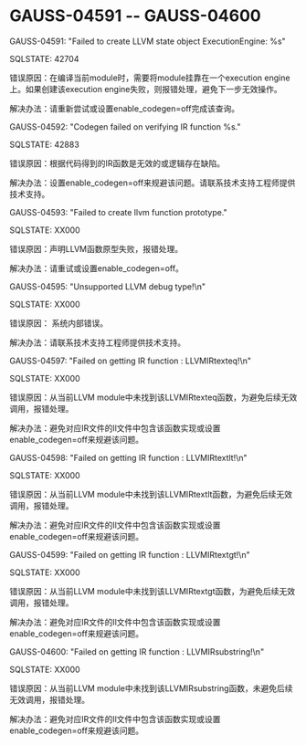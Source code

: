 # GAUSS-04591 -- GAUSS-04600

GAUSS-04591: "Failed to create LLVM state object ExecutionEngine: %s"

SQLSTATE: 42704

错误原因：在编译当前module时，需要将module挂靠在一个execution engine上。如果创建该execution engine失败，则报错处理，避免下一步无效操作。

解决办法：请重新尝试或设置enable\_codegen=off完成该查询。

GAUSS-04592: "Codegen failed on verifying IR function %s."

SQLSTATE: 42883

错误原因：根据代码得到的IR函数是无效的或逻辑存在缺陷。

解决办法：设置enable\_codegen=off来规避该问题。请联系技术支持工程师提供技术支持。

GAUSS-04593: "Failed to create llvm function prototype."

SQLSTATE: XX000

错误原因：声明LLVM函数原型失败，报错处理。

解决办法：请重试或设置enable\_codegen=off。

GAUSS-04595: "Unsupported LLVM debug type!\\n"

SQLSTATE: XX000

错误原因： 系统内部错误。

解决办法：请联系技术支持工程师提供技术支持。

GAUSS-04597: "Failed on getting IR function : LLVMIRtexteq!\\n"

SQLSTATE: XX000

错误原因：从当前LLVM module中未找到该LLVMIRtexteq函数，为避免后续无效调用，报错处理。

解决办法：避免对应IR文件的ll文件中包含该函数实现或设置enable\_codegen=off来规避该问题。

GAUSS-04598: "Failed on getting IR function : LLVMIRtextlt!\\n"

SQLSTATE: XX000

错误原因：从当前LLVM module中未找到该LLVMIRtextlt函数，为避免后续无效调用，报错处理。

解决办法：避免对应IR文件的ll文件中包含该函数实现或设置enable\_codegen=off来规避该问题。

GAUSS-04599: "Failed on getting IR function : LLVMIRtextgt!\\n"

SQLSTATE: XX000

错误原因：从当前LLVM module中未找到该LLVMIRtextgt函数，为避免后续无效调用，报错处理。

解决办法：避免对应IR文件的ll文件中包含该函数实现或设置enable\_codegen=off来规避该问题。

GAUSS-04600: "Failed on getting IR function : LLVMIRsubstring!\\n"

SQLSTATE: XX000

错误原因：从当前LLVM module中未找到该LLVMIRsubstring函数，未避免后续无效调用，报错处理。

解决办法：避免对应IR文件的ll文件中包含该函数实现或设置enable\_codegen=off来规避该问题。
